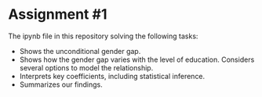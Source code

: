 # Assignment #1

The ipynb file in this repository solving the following tasks:
- Shows the unconditional gender gap.
- Shows how the gender gap varies with the level of education. Considers several options to model the
relationship.
- Interprets key coefficients, including statistical inference.
- Summarizes our findings.

